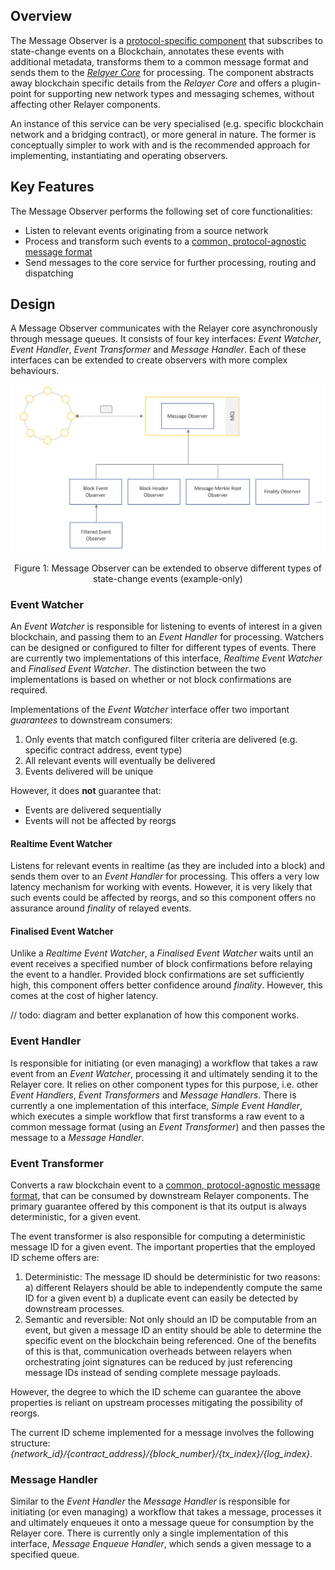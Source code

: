 ## Overview
The Message Observer is a [protocol-specific component](./relayer-design.md#design-considerations) that subscribes to state-change events on a Blockchain, annotates these events with additional metadata, transforms them to a common message format and sends them to the [*Relayer Core*](relayer-design.md#relayer-core) for processing. The component abstracts away blockchain specific details from the *Relayer Core* and offers a plugin-point for supporting new network types and messaging schemes, without affecting other Relayer components.  

An instance of this service can be very specialised (e.g. specific blockchain network and a bridging contract), or more general in nature. The former is conceptually simpler to work with and is the recommended approach for implementing, instantiating and operating observers.

## Key Features
The Message Observer performs the following set of core functionalities:
- Listen to relevant events originating from a source network
- Process and transform such events to a [common, protocol-agnostic message format](./relayer-design.md#message-format)
- Send messages to the core service for further processing, routing and dispatching

## Design
A Message Observer communicates with the Relayer core asynchronously through message queues.
It consists of four key interfaces: *Event Watcher*,  *Event Handler*, *Event Transformer* and *Message Handler*. Each of these interfaces can be extended to create observers with more complex behaviours.

<p align="center">
<img src="images/protocol-adapter-observer.png" width="700"/>
</p>
<p align="center">Figure 1: Message Observer can be extended to observe different types of state-change events (example-only)</p>


### Event Watcher
An *Event Watcher* is responsible for listening to events of interest in a given blockchain, and passing them to an *Event Handler* for processing. Watchers can be designed or configured to filter for different types of events. There are currently two implementations of this interface, *Realtime Event Watcher* and *Finalised Event Watcher*. The distinction between the two implementations is based on whether or not block confirmations are required.

Implementations of the *Event Watcher* interface offer two important *guarantees* to downstream consumers:
1. Only events that match configured filter criteria are delivered (e.g. specific contract address, event type)
1. All relevant events will eventually be delivered
1. Events delivered will be unique

However, it does **not** guarantee that:
- Events are delivered sequentially
- Events will not be affected by reorgs

#### Realtime Event Watcher
Listens for relevant events in realtime (as they are included into a block) and sends them over to an *Event Handler* for processing. This offers a very low latency mechanism for working with events. However, it is very likely that such events could be affected by reorgs, and so this component offers no assurance around *finality* of relayed events.

#### Finalised Event Watcher
Unlike a *Realtime Event Watcher*, a *Finalised Event Watcher* waits until an event receives a specified number of block confirmations before relaying the event to a handler. Provided block confirmations are set sufficiently high, this component offers better confidence around *finality*.  However, this comes at the cost of higher latency.

// todo: diagram and better explanation of how this component works.

### Event Handler
Is responsible for initiating (or even managing) a workflow that takes a raw event from an *Event Watcher*, processing it and ultimately sending it to the Relayer core. It relies on other component types for this purpose, i.e. other *Event Handlers*, *Event Transformers* and *Message Handlers*. There is currently a one implementation of this interface, *Simple Event Handler*, which executes a simple workflow that first transforms a raw event to a common message format (using an *Event Transformer*) and then passes the message to a *Message Handler*.

### Event Transformer
Converts a raw blockchain event to a [common, protocol-agnostic message format](./relayer-design.md#message-format), that can be consumed by downstream Relayer components. The primary guarantee offered by this component is that its output is always deterministic, for a given event.

The event transformer is also responsible for computing a deterministic message ID for a given event. The important properties that the employed ID scheme offers are:
1. Deterministic: The message ID should be deterministic for two reasons: a) different Relayers should be able to independently compute the same ID for a given event b) a duplicate event can easily be detected by downstream processes.
2. Semantic and reversible: Not only should an ID be computable from an event, but given a message ID an entity should be able to determine the specific event on the blockchain being referenced. One of the benefits of this is that, communication overheads between relayers when orchestrating joint signatures can be reduced by just referencing message IDs instead of sending complete message payloads.

However, the degree to which the ID scheme can guarantee the above properties is reliant on upstream processes mitigating the possibility of reorgs.

The current ID scheme implemented for a message involves the following structure: *{network_id}/{contract_address}/{block_number}/{tx_index}/{log_index}*.

### Message Handler
Similar to the *Event Handler* the *Message Handler* is responsible for initiating (or even managing) a workflow that takes a message, processes it and ultimately enqueues it onto a message queue for consumption by the Relayer core. There is currently only a single implementation of this interface, *Message Enqueue Handler*, which sends a given message to a specified queue.
